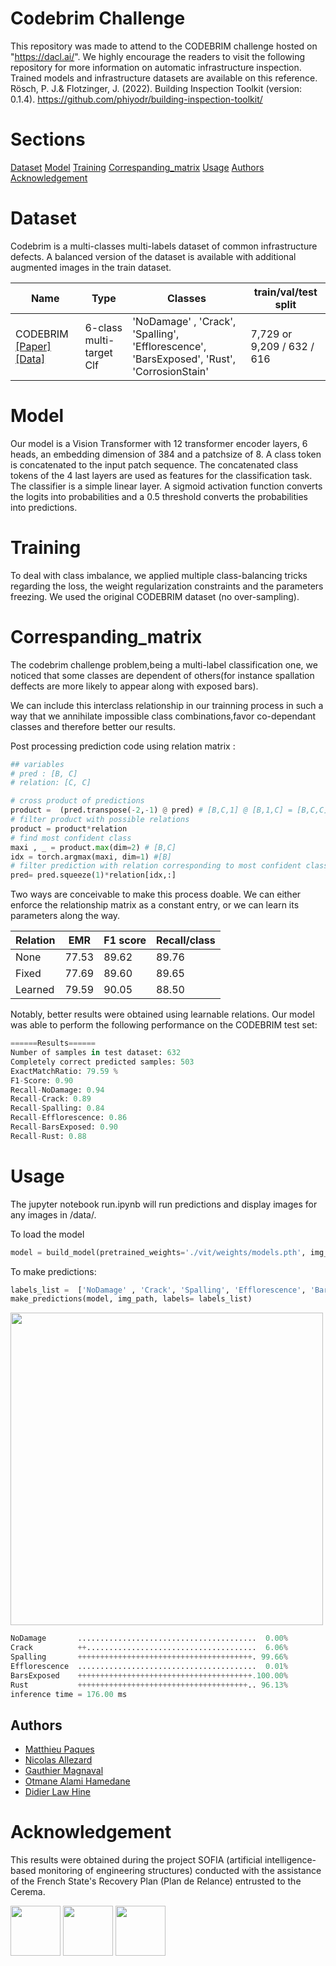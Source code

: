 # Codebrim Challenge
This repository was made to attend to the CODEBRIM challenge hosted on "https://dacl.ai/". We highly encourage the readers to visit the following repository for more information on automatic infrastructure inspection. Trained models and infrastructure datasets are available on this reference.
Rösch, P. J.&  Flotzinger, J. (2022). Building Inspection Toolkit (version: 0.1.4). https://github.com/phiyodr/building-inspection-toolkit/


# Sections

[Dataset](https://github.com/Android-for-Python/camera4kivy#Dataset)
[Model](https://github.com/Android-for-Python/camera4kivy#Model)
[Training](https://github.com/Android-for-Python/camera4kivy#Training)
[Correspanding_matrix](https://github.com/Android-for-Python/camera4kivy#Correspanding_matrix)
[Usage](https://github.com/Android-for-Python/camera4kivy#Usage)
[Authors](https://github.com/Android-for-Python/camera4kivy#Authors)
[Acknowledgement](https://github.com/Android-for-Python/camera4kivy#Acknowledgement)


# Dataset
Codebrim is a multi-classes multi-labels dataset of common infrastructure defects. A balanced version of the dataset is available with additional augmented images in the train dataset.


Name      | Type        | Classes | train/val/test split
----------|-------------|---------------|-------------
CODEBRIM [[Paper]](https://openaccess.thecvf.com/content_CVPR_2019/html/Mundt_Meta-Learning_Convolutional_Neural_Architectures_for_Multi-Target_Concrete_Defect_Classification_With_CVPR_2019_paper.html) [[Data]](https://zenodo.org/record/2620293#.YO8rj3UzZH4) | 6-class multi-target Clf  | 'NoDamage' , 'Crack', 'Spalling', 'Efflorescence', 'BarsExposed', 'Rust', 'CorrosionStain' |7,729 or 9,209 / 632 / 616 |



# Model
Our model is a Vision Transformer with 12 transformer encoder layers, 6 heads, an embedding dimension of 384 and a patchsize of 8.
A class token is concatenated to the input patch sequence. The concatenated class tokens of the 4 last layers are used as features for the classification task.
The classifier is a simple linear layer. A sigmoid activation function converts the logits into probabilities and a 0.5 threshold converts the probabilities into predictions.

# Training
To deal with class imbalance, we applied multiple class-balancing tricks regarding the loss, the weight regularization constraints and the parameters freezing.
We used the original CODEBRIM dataset (no over-sampling).

# Correspanding_matrix

The codebrim challenge problem,being a multi-label classification one, we noticed that some classes are dependent of others(for instance spallation deffects are more likely to appear along with exposed bars).

We can include this interclass relationship in our trainning process in such a way that we annihilate impossible class combinations,favor co-dependant classes and therefore better our results.

Post processing prediction code using relation matrix :
```python
## variables
# pred : [B, C]
# relation: [C, C]

# cross product of predictions
product =  (pred.transpose(-2,-1) @ pred) # [B,C,1] @ [B,1,C] = [B,C,C]
# filter product with possible relations
product = product*relation
# find most confident class
maxi , _ = product.max(dim=2) # [B,C]
idx = torch.argmax(maxi, dim=1) #[B]
# filter prediction with relation corresponding to most confident class
pred= pred.squeeze(1)*relation[idx,:]
```
Two ways are conceivable to make this process doable. We can either enforce the relationship matrix as a constant entry, or we can learn its parameters along the way.


Relation  | EMR         | F1 score      | Recall/class
----------|-------------|---------------|-------------
None      |77.53        |89.62          |  89.76
Fixed     |77.69        |89.60          |  89.65
Learned   |79.59        | 90.05         |  88.50


Notably, better results were obtained using learnable relations. Our model was able to perform the following performance on the CODEBRIM test set:

```python
======Results======
Number of samples in test dataset: 632
Completely correct predicted samples: 503
ExactMatchRatio: 79.59 %
F1-Score: 0.90
Recall-NoDamage: 0.94
Recall-Crack: 0.89
Recall-Spalling: 0.84
Recall-Efflorescence: 0.86
Recall-BarsExposed: 0.90
Recall-Rust: 0.88
```
# Usage
The jupyter notebook run.ipynb will run predictions and display images for any images in /data/.

To load the model
```python
model = build_model(pretrained_weights='./vit/weights/models.pth', img_size=224, num_cls=6, quantized=False)
```

To make predictions:
```python
labels_list =  ['NoDamage' , 'Crack', 'Spalling', 'Efflorescence', 'BarsExposed', 'Rust']
make_predictions(model, img_path, labels= labels_list)
```
<img src="https://github.com/mpaques269546/codebrim_challenge/blob/main/datasets/data/image_0000761_crop_0000006.png" width="500" height="500">

```python
NoDamage       ........................................  0.00%
Crack          ++......................................  6.06%
Spalling       +++++++++++++++++++++++++++++++++++++++. 99.66%
Efflorescence  ........................................  0.01%
BarsExposed    +++++++++++++++++++++++++++++++++++++++.100.00%
Rust           ++++++++++++++++++++++++++++++++++++++.. 96.13%
inference time = 176.00 ms
```
## Authors
- [Matthieu Paques](https://github.com/mpaques269546)
- [Nicolas Allezard](https://www.researchgate.net/profile/Nicolas-Allezard)
- [Gauthier Magnaval](https://github.com/gmagnaval)
- [Otmane Alami Hamedane](https://github.com/OALcementys)
- [Didier Law Hine](https://github.com/dlh-socotec)

# Acknowledgement
This results were obtained during the project SOFIA (artificial intelligence-based monitoring of engineering structures) conducted with the assistance of the French State's Recovery Plan (Plan de Relance) entrusted to the Cerema.


<img src= "https://github.com/mpaques269546/codebrim_challenge/blob/main/pics/france_relance.jpeg" height="80"> <img src= "https://github.com/mpaques269546/codebrim_challenge/blob/main/pics/marianne.jpeg" height="80"> <img src= "https://github.com/mpaques269546/codebrim_challenge/blob/main/pics/cerema.png" height="80">
